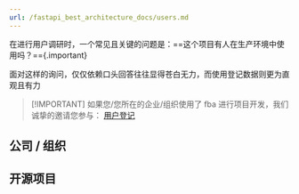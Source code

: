 ```yaml
---
url: /fastapi_best_architecture_docs/users.md
---
```

在进行用户调研时，一个常见且关键的问题是：==这个项目有人在生产环境中使用吗？=={.important}

面对这样的询问，仅仅依赖口头回答往往显得苍白无力，而使用登记数据则更为直观且有力

> \[!IMPORTANT]
> 如果您/您所在的企业/组织使用了 fba 进行项目开发，我们诚挚的邀请您参与：
> [用户登记](https://github.com/fastapi-practices/fastapi_best_architecture/issues/477)

## 公司 / 组织

## 开源项目
